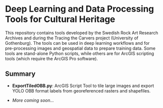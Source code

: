 <h1>Deep Learning and Data Processing Tools for Cultural Heritage</h1>
This repository contains tools developed by the Swedish Rock Art Research Archives and during the Tracing the Carvers project (University of Gothenburg).  The tools can be used in deep learning workflows and for pre-processing images and geospatial data to prepare training data. Some tools are stand-alone Python scripts, while others are for ArcGIS scripting tools (which require the ArcGIS Pro software).

<h2>Summary</h2>

* <b>ExportTiledOBB.py</b>: ArcGIS Script Tool to tile large images and export YOLO OBB format labels from georeferenced rasters and shapefiles.

* <i>More coming soon...</i>

